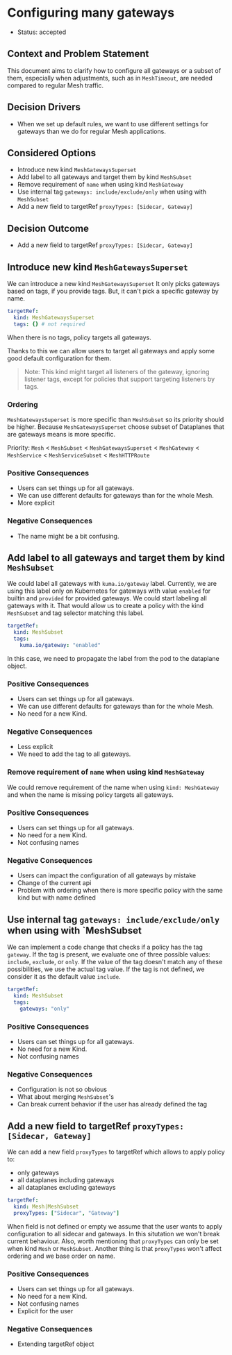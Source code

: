 # Configuring many gateways

- Status: accepted

## Context and Problem Statement

This document aims to clarify how to configure all gateways or a subset of them, especially when adjustments, such as in `MeshTimeout`, are needed compared to regular Mesh traffic.

## Decision Drivers

- When we set up default rules, we want to use different settings for gateways than we do for regular Mesh applications.

## Considered Options

- Introduce new kind `MeshGatewaysSuperset`
- Add label to all gateways and target them by kind `MeshSubset`
- Remove requirement of `name` when using kind `MeshGateway`
- Use internal tag `gateways: include/exclude/only` when using with `MeshSubset`
- Add a new field to targetRef `proxyTypes: [Sidecar, Gateway]`

## Decision Outcome

- Add a new field to targetRef `proxyTypes: [Sidecar, Gateway]`

## Introduce new kind `MeshGatewaysSuperset`

We can introduce a new kind `MeshGatewaysSuperset` It only picks gateways based on tags, if you provide tags. But, it can't pick a specific gateway by name.

```yaml
targetRef:
  kind: MeshGatewaysSuperset
  tags: {} # not required
```

When there is no tags, policy targets all gateways.

Thanks to this we can allow users to target all gateways and apply some good default configuration for them.

> Note:
> This kind might target all listeners of the gateway, ignoring listener tags, except for policies that support targeting listeners by tags.

### Ordering

`MeshGatewaysSuperset` is more specific than `MeshSubset` so its priority should be higher. Because `MeshGatewaysSuperset` choose subset of Dataplanes that are gateways means is more specific.

Priority:
`Mesh` < `MeshSubset` < `MeshGatewaysSuperset` < `MeshGateway` < `MeshService` < `MeshServiceSubset` < `MeshHTTPRoute`

### Positive Consequences

- Users can set things up for all gateways.
- We can use different defaults for gateways than for the whole Mesh.
- More explicit

### Negative Consequences

- The name might be a bit confusing.

## Add label to all gateways and target them by kind `MeshSubset`

We could label all gateways with `kuma.io/gateway` label. Currently, we are using this label only on Kubernetes for gateways with value `enabled` for builtin and `provided` for provided gateways. We could start labeling all gateways with it. That would allow us to create a policy with the kind `MeshSubset` and tag selector matching this label.

```yaml
targetRef:
  kind: MeshSubset
  tags:
    kuma.io/gateway: "enabled"
```

In this case, we need to propagate the label from the pod to the dataplane object.

### Positive Consequences

- Users can set things up for all gateways.
- We can use different defaults for gateways than for the whole Mesh.
- No need for a new Kind.

### Negative Consequences

- Less explicit
- We need to add the tag to all gateways.

### Remove requirement of `name` when using kind `MeshGateway`

We could remove requirement of the name when using `kind: MeshGateway` and when the name is missing policy targets all gateways.

### Positive Consequences

- Users can set things up for all gateways.
- No need for a new Kind.
- Not confusing names

### Negative Consequences

- Users can impact the configuration of all gateways by mistake
- Change of the current api
- Problem with ordering when there is more specific policy with the same kind but with name defined

## Use internal tag `gateways: include/exclude/only` when using with `MeshSubset

We can implement a code change that checks if a policy has the tag `gateway`. If the tag is present, we evaluate one of three possible values: `include`, `exclude`, or `only`. If the value of the tag doesn't match any of these possibilities, we use the actual tag value. If the tag is not defined, we consider it as the default value `include`.

```yaml
targetRef:
  kind: MeshSubset
  tags:
    gateways: "only"
```

### Positive Consequences

- Users can set things up for all gateways.
- No need for a new Kind.
- Not confusing names

### Negative Consequences

- Configuration is not so obvious
- What about merging `MeshSubset`'s
- Can break current behavior if the user has already defined the tag

## Add a new field to targetRef `proxyTypes: [Sidecar, Gateway]`

We can add a new field `proxyTypes` to targetRef which allows to apply policy to: 
* only gateways
* all dataplanes including gateways
* all dataplanes excluding gateways

```yaml
targetRef:
  kind: Mesh|MeshSubset
  proxyTypes: ["Sidecar", "Gateway"]
```
When field is not defined or empty we assume that the user wants to apply configuration to all sidecar and gateways. 
In this situtation we won't break current behaviour. Also, worth mentioning that `proxyTypes` can only be set when 
kind `Mesh` or `MeshSubset`. Another thing is that `proxyTypes` won't affect ordering and we base order on name.

### Positive Consequences

- Users can set things up for all gateways.
- No need for a new Kind.
- Not confusing names
- Explicit for the user

### Negative Consequences

- Extending targetRef object